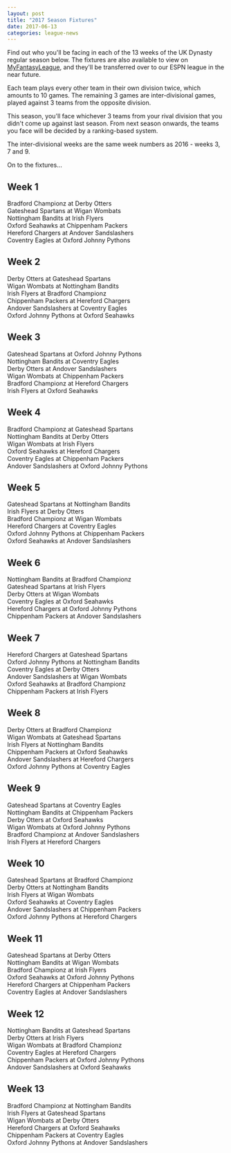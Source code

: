 ```yaml
---
layout: post
title: "2017 Season Fixtures"
date: 2017-06-13
categories: league-news
---
```


Find out who you'll be facing in each of the 13 weeks of the UK Dynasty regular season below. The fixtures are also available to view on [MyFantasyLeague](https://www73.myfantasyleague.com/2017/options?L=61991&O=15), and they'll be transferred over to our ESPN league in the near future.

Each team plays every other team in their own division twice, which amounts to 10 games. The remaining 3 games are inter-divisional games, played against 3 teams from the opposite division.

This season, you'll face whichever 3 teams from your rival division that you didn't come up against last season. From next season onwards, the teams you face will be decided by a ranking-based system.

The inter-divisional weeks are the same week numbers as 2016 - weeks 3, 7 and 9.

On to the fixtures...

## Week 1  

Bradford Championz at Derby Otters  
Gateshead Spartans at Wigan Wombats  
Nottingham Bandits at Irish Flyers  
Oxford Seahawks at Chippenham Packers  
Hereford Chargers at Andover Sandslashers  
Coventry Eagles at Oxford Johnny Pythons  

## Week 2  

Derby Otters at Gateshead Spartans  
Wigan Wombats at Nottingham Bandits  
Irish Flyers at Bradford Championz  
Chippenham Packers at Hereford Chargers  
Andover Sandslashers at Coventry Eagles  
Oxford Johnny Pythons at Oxford Seahawks  

## Week 3

Gateshead Spartans at Oxford Johnny Pythons  
Nottingham Bandits at Coventry Eagles  
Derby Otters at Andover Sandslashers  
Wigan Wombats at Chippenham Packers  
Bradford Championz at Hereford Chargers  
Irish Flyers at Oxford Seahawks  

## Week 4  

Bradford Championz at Gateshead Spartans  
Nottingham Bandits at Derby Otters  
Wigan Wombats at Irish Flyers  
Oxford Seahawks at Hereford Chargers  
Coventry Eagles at Chippenham Packers  
Andover Sandslashers at Oxford Johnny Pythons  

## Week 5  

Gateshead Spartans at Nottingham Bandits  
Irish Flyers at Derby Otters  
Bradford Championz at Wigan Wombats  
Hereford Chargers at Coventry Eagles  
Oxford Johnny Pythons at Chippenham Packers  
Oxford Seahawks at Andover Sandslashers  

## Week 6  

Nottingham Bandits at Bradford Championz  
Gateshead Spartans at Irish Flyers  
Derby Otters at Wigan Wombats  
Coventry Eagles at Oxford Seahawks  
Hereford Chargers at Oxford Johnny Pythons  
Chippenham Packers at Andover Sandslashers  

## Week 7  

Hereford Chargers at Gateshead Spartans  
Oxford Johnny Pythons at Nottingham Bandits  
Coventry Eagles at Derby Otters  
Andover Sandslashers at Wigan Wombats  
Oxford Seahawks at Bradford Championz  
Chippenham Packers at Irish Flyers  

## Week 8  

Derby Otters at Bradford Championz  
Wigan Wombats at Gateshead Spartans  
Irish Flyers at Nottingham Bandits  
Chippenham Packers at Oxford Seahawks  
Andover Sandslashers at Hereford Chargers  
Oxford Johnny Pythons at Coventry Eagles  

## Week 9  

Gateshead Spartans at Coventry Eagles  
Nottingham Bandits at Chippenham Packers  
Derby Otters at Oxford Seahawks  
Wigan Wombats at Oxford Johnny Pythons  
Bradford Championz at Andover Sandslashers  
Irish Flyers at Hereford Chargers  

## Week 10  

Gateshead Spartans at Bradford Championz  
Derby Otters at Nottingham Bandits  
Irish Flyers at Wigan Wombats  
Oxford Seahawks at Coventry Eagles  
Andover Sandslashers at Chippenham Packers  
Oxford Johnny Pythons at Hereford Chargers  

## Week 11  

Gateshead Spartans at Derby Otters  
Nottingham Bandits at Wigan Wombats  
Bradford Championz at Irish Flyers  
Oxford Seahawks at Oxford Johnny Pythons  
Hereford Chargers at Chippenham Packers  
Coventry Eagles at Andover Sandslashers  

## Week 12  

Nottingham Bandits at Gateshead Spartans  
Derby Otters at Irish Flyers  
Wigan Wombats at Bradford Championz  
Coventry Eagles at Hereford Chargers  
Chippenham Packers at Oxford Johnny Pythons  
Andover Sandslashers at Oxford Seahawks  

## Week 13  

Bradford Championz at Nottingham Bandits  
Irish Flyers at Gateshead Spartans  
Wigan Wombats at Derby Otters  
Hereford Chargers at Oxford Seahawks  
Chippenham Packers at Coventry Eagles  
Oxford Johnny Pythons at Andover Sandslashers